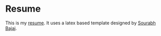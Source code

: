 # Resume

This is my [resume](https://github.com/saravrajavelu/Resume/blob/master/sarav_rajavelu_resume.pdf). It uses a latex based template designed by [Sourabh Bajaj](https://github.com/sb2nov/resume).
